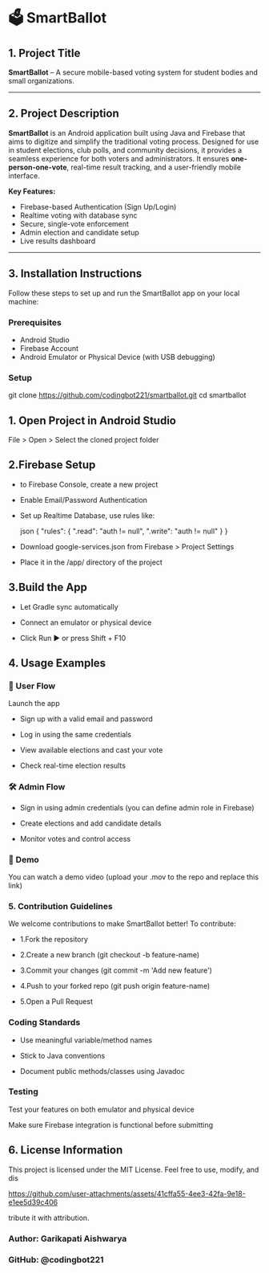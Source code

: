 # 🗳️ SmartBallot

## 1. Project Title

**SmartBallot** – A secure mobile-based voting system for student bodies and small organizations.

---

## 2. Project Description

**SmartBallot** is an Android application built using Java and Firebase that aims to digitize and simplify the traditional voting process. Designed for use in student elections, club polls, and community decisions, it provides a seamless experience for both voters and administrators. It ensures **one-person-one-vote**, real-time result tracking, and a user-friendly mobile interface.

**Key Features:**
- Firebase-based Authentication (Sign Up/Login)
- Realtime voting with database sync
- Secure, single-vote enforcement
- Admin election and candidate setup
- Live results dashboard

---

## 3. Installation Instructions

Follow these steps to set up and run the SmartBallot app on your local machine:

### Prerequisites
- Android Studio
- Firebase Account
- Android Emulator or Physical Device (with USB debugging)

### Setup
git clone https://github.com/codingbot221/smartballot.git
cd smartballot
## 1. Open Project in Android Studio

File > Open > Select the cloned project folder

## 2.Firebase Setup

- to Firebase Console, create a new project

- Enable Email/Password Authentication

- Set up Realtime Database, use rules like:

  json
 {
    "rules": {
    ".read": "auth != null",
    ".write": "auth != null"
  }
}
- Download google-services.json from Firebase > Project Settings

- Place it in the /app/ directory of the project

## 3.Build the App

- Let Gradle sync automatically

- Connect an emulator or physical device

- Click Run ▶️ or press Shift + F10

## 4. Usage Examples
### 👤 User Flow
Launch the app

- Sign up with a valid email and password

- Log in using the same credentials

- View available elections and cast your vote

- Check real-time election results

### 🛠 Admin Flow
- Sign in using admin credentials (you can define admin role in Firebase)

- Create elections and add candidate details

- Monitor votes and control access

### 🎥 Demo
You can watch a demo video (upload your .mov to the repo and replace this link)

### 5. Contribution Guidelines
We welcome contributions to make SmartBallot better! To contribute:

- 1.Fork the repository

- 2.Create a new branch (git checkout -b feature-name)

- 3.Commit your changes (git commit -m 'Add new feature')

- 4.Push to your forked repo (git push origin feature-name)

- 5.Open a Pull Request

### Coding Standards
- Use meaningful variable/method names

- Stick to Java conventions

- Document public methods/classes using Javadoc

### Testing
Test your features on both emulator and physical device

Make sure Firebase integration is functional before submitting

## 6. License Information
This project is licensed under the MIT License.
Feel free to use, modify, and dis

https://github.com/user-attachments/assets/41cffa55-4ee3-42fa-9e18-e1ee5d39c406

tribute it with attribution.

### Author: Garikapati Aishwarya
### GitHub: @codingbot221
